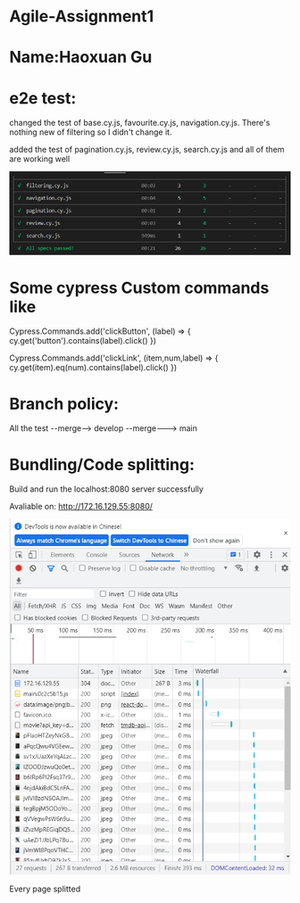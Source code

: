 # Agile-Assignment1
# Name:Haoxuan Gu

# e2e test: 
changed the test of base.cy.js, favourite.cy.js, navigation.cy.js. There's nothing new of filtering so I didn't change it.

added the test of pagination.cy.js, review.cy.js, search.cy.js and all of them are working well

![](readme_source\testResult.png)

# Some cypress Custom commands like 
 Cypress.Commands.add('clickButton', (label) => {
   cy.get('button').contains(label).click()
 })

 Cypress.Commands.add('clickLink', (item,num,label) => {
   cy.get(item).eq(num).contains(label).click()
 })

# Branch policy:
 
 All the test --merge--> develop --merge---> main

# Bundling/Code splitting:
 
 Build and run the localhost:8080 server successfully

 Avaliable on: http://172.16.129.55:8080/

 ![](readme_source\bundling.png)

 Every page splitted
